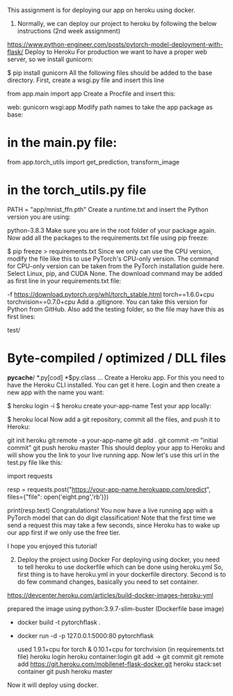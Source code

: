 This assignment is for deploying our app on heroku using docker.

1. Normally, we can deploy our project to heroku by following the below instructions (2nd week assignment)

https://www.python-engineer.com/posts/pytorch-model-deployment-with-flask/
Deploy to Heroku
For production we want to have a proper web server, so we install gunicorn:

$ pip install gunicorn
All the following files should be added to the base directory. First, create a wsgi.py file and insert this line

from app.main import app
Create a Procfile and insert this:

web: gunicorn wsgi:app
Modify path names to take the app package as base:

# in the main.py file:
from app.torch_utils import get_prediction, transform_image

# in the torch_utils.py file
PATH = "app/mnist_ffn.pth"
Create a runtime.txt and insert the Python version you are using:

python-3.8.3
Make sure you are in the root folder of your package again. Now add all the packages to the requirements.txt file using pip freeze:

$ pip freeze > requirements.txt
Since we only can use the CPU version, modify the file like this to use PyTorch's CPU-only version. The command for CPU-only version can be taken from the PyTorch installation guide here. Select Linux, pip, and CUDA None. The download command may be added as first line in your requirements.txt file:

-f https://download.pytorch.org/whl/torch_stable.html
torch==1.6.0+cpu
torchvision==0.7.0+cpu
Add a .gitignore. You can take this version for Python from GitHub. Also add the testing folder, so the file may have this as first lines:

test/

# Byte-compiled / optimized / DLL files
__pycache__/
*.py[cod]
*$py.class
...
Create a Heroku app. For this you need to have the Heroku CLI installed. You can get it here. Login and then create a new app with the name you want:

$ heroku login -i
$ heroku create your-app-name
Test your app locally:

$ heroku local
Now add a git repository, commit all the files, and push it to Heroku:

git init
heroku git:remote -a your-app-name
git add .
git commit -m "initial commit"
git push heroku master
This should deploy your app to Heroku and will show you the link to your live running app. Now let's use this url in the test.py file like this:

import requests

resp = requests.post("https://your-app-name.herokuapp.com/predict",
                     files={"file": open('eight.png','rb')})

print(resp.text)
Congratulations! You now have a live running app with a PyTorch model that can do digit classification! Note that the first time we send a request this may take a few seconds, since Heroku has to wake up our app first if we only use the free tier.

I hope you enjoyed this tutorial!





2. Deploy the project using Docker
For deploying using docker, you need to tell heroku to use dockerfile which can be done using heroku.yml
So, first thing is to have heroku.yml in your dockerfile directory.
Second is to do few command changes, basically you need to set container.

https://devcenter.heroku.com/articles/build-docker-images-heroku-yml

prepared the image using 
python:3.9.7-slim-buster (Dockerfile base image)
 - docker build -t pytorchflask .

 - docker run -d -p 127.0.0.1:5000:80 pytorchflask

	used 1.9.1+cpu for torch & 0.10.1+cpu for torchvision (in requirements.txt file)
	heroku login 
	heroku container:login 
	git add -> git commit 
	git remote add https://git.heroku.com/mobilenet-flask-docker.git 
	heroku stack:set container
	git push heroku master
	
Now it will deploy using docker.	
